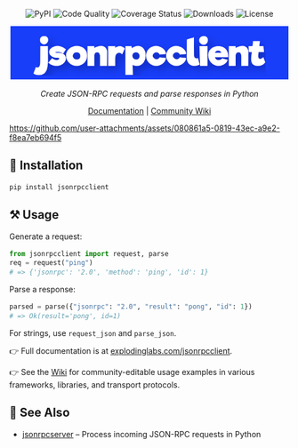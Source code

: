 <p align="center">
  <img src="https://img.shields.io/pypi/v/jsonrpcclient.svg" alt="PyPI" />
  <img src="https://github.com/explodinglabs/jsonrpcclient/actions/workflows/code-quality.yml/badge.svg" alt="Code Quality" />
  <img src="https://coveralls.io/repos/github/explodinglabs/jsonrpcclient/badge.svg?branch=main" alt="Coverage Status" />
  <img src="https://img.shields.io/pypi/dw/jsonrpcclient" alt="Downloads" />
  <img src="https://img.shields.io/github/license/explodinglabs/jsonrpcclient" alt="License" />
</p>

<p align="center">
  <img alt="Jsonrpcclient Logo" src="https://github.com/explodinglabs/jsonrpcclient/blob/main/logo.png?raw=true" />
</p>

<p align="center">
  <i>Create JSON-RPC requests and parse responses in Python</i>
</p>

<p align="center">
  <a href="https://explodinglabs.com/jsonrpcclient/">Documentation</a> |
  <a href="https://github.com/explodinglabs/jsonrpcclient/wiki">Community Wiki</a>
</p>

https://github.com/user-attachments/assets/080861a5-0819-43ec-a9e2-f8ea7eb694f5

## 🚀 Installation

```sh
pip install jsonrpcclient
```

## ⚒️ Usage

Generate a request:

```python
from jsonrpcclient import request, parse
req = request("ping")
# => {'jsonrpc': '2.0', 'method': 'ping', 'id': 1}
```

Parse a response:

```python
parsed = parse({"jsonrpc": "2.0", "result": "pong", "id": 1})
# => Ok(result='pong', id=1)
```

For strings, use `request_json` and `parse_json`.

👉 Full documentation is at [explodinglabs.com/jsonrpcclient](https://explodinglabs.com/jsonrpcclient/).

👉 See the [Wiki](https://github.com/explodinglabs/jsonrpcclient/wiki) for community-editable usage examples in various frameworks, libraries, and transport protocols.

## 📖 See Also

- [jsonrpcserver](https://github.com/explodinglabs/jsonrpcserver) – Process incoming JSON-RPC requests in Python
